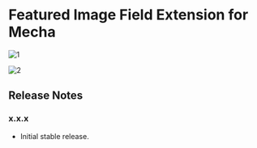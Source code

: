 Featured Image Field Extension for Mecha
========================================

![1](https://user-images.githubusercontent.com/1669261/84036179-1094e180-a9c7-11ea-9ddb-2add35b8dba8.png)

![2](https://user-images.githubusercontent.com/1669261/84036188-14286880-a9c7-11ea-92a2-734724fd29f3.png)

Release Notes
-------------

### x.x.x

 - Initial stable release.
